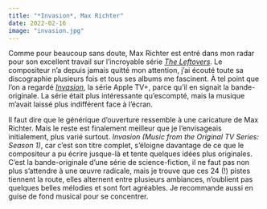 ```yaml
---
title: "*Invasion*, Max Richter"
date: 2022-02-16
image: "invasion.jpg"
---
```


Comme pour beaucoup sans doute, Max Richter est entré dans mon radar pour son excellent travail sur l’incroyable série [*The Leftovers*](https://voiretmanger.fr/leftovers-lindelof-perrotta-hbo/). Le compositeur n’a depuis jamais quitté mon attention, j’ai écouté toute sa discographie plusieurs fois et tous ses albums me fascinent. À tel point que l’on a regardé [*Invasion*](https://voiretmanger.fr/invasion-kinberg-weil-apple-tv/), la série Apple TV+, parce qu’il en signait la bande-originale. La série était plus intéressante qu’escompté, mais la musique m’avait laissé plus indifférent face à l’écran.

Il faut dire que le générique d’ouverture ressemble à une caricature de Max Richter. Mais le reste est finalement meilleur que je l’envisageais initialement, plus varié surtout. *Invasion (Music from the Original TV Series: Season 1)*, car c’est son titre complet, s’éloigne davantage de ce que le compositeur a pu écrire jusque-là et tente quelques idées plus originales. C’est la bande-originale d’une série de science-fiction, il ne faut pas non plus s’attendre à une œuvre radicale, mais je trouve que ces 24 (!) pistes tiennent la route, elles alternent entre plusieurs ambiances, n’oublient pas quelques belles mélodies et sont fort agréables. Je recommande aussi en guise de fond musical pour se concentrer.